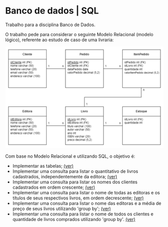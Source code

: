 # Banco de dados | SQL

Trabalho para a disciplina Banco de Dados. 

O trabalho pede para considerar o seguinte Modelo Relacional (modelo lógico), referente ao estudo de caso de uma livraria:

<p align="center">
  <img src="./images/modelo-relacional.PNG" alt="Modelo Relacional" width="600px">
</p>

Com base no Modelo Relacional e utilizando SQL, o objetivo é:

<ul>
  <li>Implementar as tabelas; <a href="https://github.com/rebecaparreiras/banco-de-dados/blob/main/questões/01-tabelas">(ver)</a></li>
  <li>Implementar uma consulta para listar o quantitativo de livros cadastrados, independentemente da editora; <a href="https://github.com/rebecaparreiras/banco-de-dados/blob/main/questões/02-qnt-livros.sql">(ver)</a></li>
  <li>Implementar uma consulta para listar os nomes dos clientes cadastrados em ordem crescente; <a href="https://github.com/rebecaparreiras/banco-de-dados/blob/main/questões/03-listar-clientes.sql">(ver)</a></li>
  <li>Implementar uma consulta para listar o nome de todas as editoras e os títulos de seus respectivos livros, em ordem decrescente; <a href="https://github.com/rebecaparreiras/banco-de-dados/blob/main/questões/04-listar-editoras.sql">(ver)</a></li>
  <li>Implementar uma consulta para listar o nome das editoras e a média de preço de seus livros utilizando 'group by'; <a href="https://github.com/rebecaparreiras/banco-de-dados/blob/main/questões/05-media-precos.sql">(ver)</a></li>
  <li>Implementar uma consulta para listar o nome de todos os clientes e quantidade de livros comprados utilizando 'group by'. <a href="https://github.com/rebecaparreiras/banco-de-dados/blob/main/questões/06-livros-comprados.sql">(ver)</a></li>
</ul>


